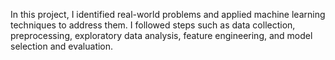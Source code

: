 In this project, I identified real-world problems and applied machine learning techniques to address them. I followed steps such as data collection, preprocessing, exploratory data analysis, feature engineering, and model selection and evaluation.
